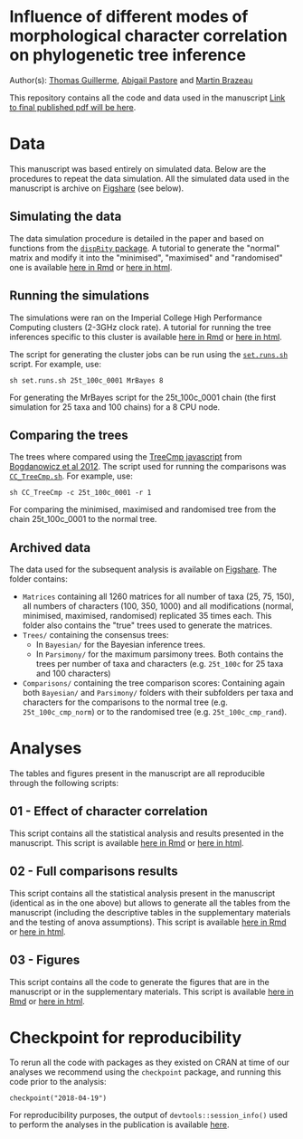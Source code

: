 # Influence of different modes of morphological character correlation on phylogenetic tree inference
Author(s): [Thomas Guillerme](mailto:guillert@tcd.ie), [Abigail Pastore](mailto:a.pastore@uq.edu.au) and [Martin Brazeau](mailto:m.brazeau@imperial.ac.uk)

This repository contains all the code and data used in the manuscript [Link to final published pdf will be here]().

<!-- To cite the paper:  -->
<!-- > Thomas Guillerme \& Martin Brazeau. 2018. Influence of different modes of morphological character correlation on phylogenetic tree inference -->

<!-- To cite this repo:  -->
<!-- > Thomas Guillerme \& Martin Brazeau. 2018. Influence of different modes of morphological character correlation on phylogenetic tree inference -->

# Data

This manuscript was based entirely on simulated data.
Below are the procedures to repeat the data simulation.
All the simulated data used in the manuscript is archive on [Figshare](https://figshare.com/s/7a8fde8eaa39a3d3cf56) (see below).

## Simulating the data

The data simulation procedure is detailed in the paper and based on functions from the [`dispRity` package](https://github.com/TGuillerme/dispRity).
A tutorial to generate the "normal" matrix and modify it into the "minimised", "maximised" and "randomised" one is available [here in Rmd](https://github.com/TGuillerme/CharactersCorrelation/blob/master/Analysis/Character_difference/02-Modifying_matrices.Rmd) or [here in html](https://rawgit.com/TGuillerme/CharactersCorrelation/master/Analysis/Character_difference/02-Modifying_matrices.html).

## Running the simulations

The simulations were ran on the Imperial College High Performance Computing clusters (2-3GHz clock rate).
A tutorial for running the tree inferences specific to this cluster is available [here in Rmd](https://github.com/TGuillerme/CharactersCorrelation/blob/master/Analysis/Cluster/ClusterJobs.Rmd) or [here in html](https://rawgit.com/TGuillerme/CharactersCorrelation/master/Analysis/Cluster/ClusterJobs.html).

The script for generating the cluster jobs can be run using the [`set.runs.sh`](https://github.com/TGuillerme/CharactersCorrelation/blob/master/Functions/shells/set.runs.sh) script.
For example, use:

```
sh set.runs.sh 25t_100c_0001 MrBayes 8
```

For generating the MrBayes script for the 25t_100c_0001 chain (the first simulation for 25 taxa and 100 chains) for a 8 CPU node.

## Comparing the trees

The trees where compared using the [TreeCmp javascript](https://github.com/TGuillerme/CharactersCorrelation/blob/master/Functions/) from [Bogdanowicz et al 2012](http://journals.sagepub.com/doi/abs/10.4137/EBO.S9657).
The script used for running the comparisons was [`CC_TreeCmp.sh`](https://github.com/TGuillerme/CharactersCorrelation/blob/master/Functions/shells/CC_TreeCmp.sh).
For example, use:

```
sh CC_TreeCmp -c 25t_100c_0001 -r 1
```

For comparing the minimised, maximised and randomised tree from the chain 25t_100c_0001 to the normal tree.

## Archived data

The data used for the subsequent analysis is available on [Figshare](https://figshare.com/s/7a8fde8eaa39a3d3cf56).
The folder contains:

 * `Matrices` containing all 1260 matrices for all number of taxa (25, 75, 150), all numbers of characters (100, 350, 1000) and all modifications (normal, minimised, maximised, randomised) replicated 35 times each. This folder also contains the "true" trees used to generate the matrices.
 * `Trees/` containing the consensus trees:
    * In `Bayesian/` for the Bayesian inference trees.
    * In `Parsimony/` for the maximum parsimony trees.
    Both contains the trees per number of taxa and characters (e.g. `25t_100c` for 25 taxa and 100 characters)
 * `Comparisons/` containing the tree comparison scores:
    Containing again both `Bayesian/` and `Parsimony/` folders with their subfolders per taxa and characters for the comparisons to the normal tree (e.g. `25t_100c_cmp_norm`) or to the randomised tree (e.g. `25t_100c_cmp_rand`).

# Analyses

The tables and figures present in the manuscript are all reproducible through the following scripts:


## 01 - Effect of character correlation

This script contains all the statistical analysis and results presented in the manuscript.
This script is available [here in Rmd](https://github.com/TGuillerme/CharactersCorrelation/blob/master/Analysis/01-EffectCorrelationStats.Rmd) or [here in html](https://rawgit.com/TGuillerme/CharactersCorrelation/master/Analysis/01-EffectCorrelationStats.html).

## 02 - Full comparisons results

This script contains all the statistical analysis present in the manuscript (identical as in the one above) but allows to generate all the tables from the manuscript (including the descriptive tables in the supplementary materials and the testing of anova assumptions).
This script is available [here in Rmd](https://github.com/TGuillerme/CharactersCorrelation/blob/master/Analysis/02-EffectCorrelationFullResults.Rmd) or [here in html](https://rawgit.com/TGuillerme/CharactersCorrelation/master/Analysis/02-EffectCorrelationFullResults.html).

## 03 - Figures

This script contains all the code to generate the figures that are in the manuscript or in the supplementary materials.
This script is available [here in Rmd](https://github.com/TGuillerme/CharactersCorrelation/blob/master/Analysis/03-EffectCorrelationFigure.Rmd) or [here in html](https://rawgit.com/TGuillerme/CharactersCorrelation/master/Analysis/03-EffectCorrelationFigure.html).

# Checkpoint for reproducibility
To rerun all the code with packages as they existed on CRAN at time of our analyses we recommend using the `checkpoint` package, and running this code prior to the analysis:

```{r}
checkpoint("2018-04-19")
```

For reproducibility purposes, the output of `devtools::session_info()` used to perform the analyses in the publication is available [here](https://github.com/TGuillerme/CharactersCorrelation/blob/master/Analysis/Session_info-2018-04-19.txt).
